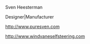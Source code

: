 Sven Heesterman

Designer|Manufacturer

<http://www.puresven.com>

<http://www.windvaneselfsteering.com>
